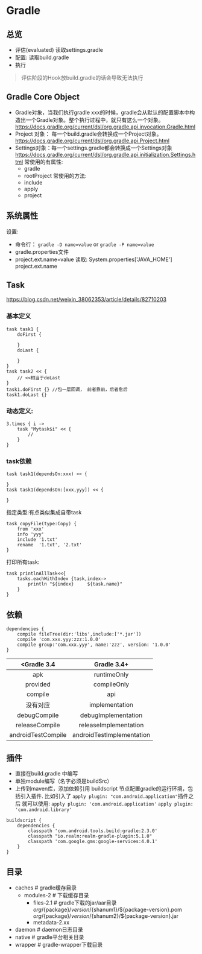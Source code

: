 # Gradle
## 总览
- 评估(evaluated) 读取settings.gradle
- 配置: 读取build.gradle
- 执行
>评估阶段的Hook放build.gradle的话会导致无法执行
## Gradle Core Object
- Gradle对象，当我们执行gradle xxx的时候，gradle会从默认的配置脚本中构造出一个Gradle对象。整个执行过程中，就只有这么一个对象。
    https://docs.gradle.org/current/dsl/org.gradle.api.invocation.Gradle.html
- Project 对象： 每一个build.gradle会转换成一个Project对象。
    https://docs.gradle.org/current/dsl/org.gradle.api.Project.html
- Settings对象：每一个settings.gradle都会转换成一个Settings对象
    https://docs.gradle.org/current/dsl/org.gradle.api.initialization.Settings.html
    常使用的有属性:
    - gradle
    - rootProject
    常使用的方法:
    - include
    - apply
    - project
## 系统属性
设置:
- 命令行： `gradle -D name=value` or `gradle -P name=value`
- gradle.properties文件
- project.ext.name=value
读取:
System.properties['JAVA_HOME']
project.ext.name
## Task
https://blog.csdn.net/weixin_38062353/article/details/82710203
### 基本定义
```
task task1 {
    doFirst {

    }
    doLast {

    }
}
task task2 << {
    // <<相当于doLast
}
task1.doFirst {} //包一层回调， 前者靠前，后者愈后
task1.doLast {}
```
### 动态定义:
```
3.times { i ->
    task "Mytask$i" << {
        //
    }
}
```
### task依赖
```
task task1(dependsOn:xxx) << {

}
task task1(dependsOn:[xxx,yyy]) << {
    
}
```
指定类型:有点类似集成自带task
```
task copyFile(type:Copy) {
    from 'xxx'
    info 'yyy'
    include '1.txt'
    rename  '1.txt', '2.txt'
}
```
打印所有task:
```
task printlnAllTask<<{
    tasks.eachWithIndex {task,index->
        println "${index}     ${task.name}"
    }
}
```
## 依赖
```
dependencies {
    compile fileTree(dir:'libs',include:['*.jar'])
    compile 'com.xxx.yyy:zzz:1.0.0'
    compile group:'com.xxx.yyy', name:'zzz', version: '1.0.0'
}
```
<Gradle 3.4|Gradle 3.4+
:-:|:-:
apk|runtimeOnly
provided|compileOnly
compile|api
没有对应|implementation
debugCompile|debugImplementation
releaseCompile|releaseImplementation
androidTestCompile|androidTestImplementation
## 插件
- 直接在build.gradle 中编写
- 单独module编写（名字必须是buildSrc）
- 上传到maven库，添加依赖引用
buildscript 节点配置gradle的运行环境，包括引入插件. 
比如引入了
`apply plugin: "com.android.application"`插件之后
就可以使用:
`apply plugin: 'com.android.application'`
`apply plugin: 'com.android.library'`
```
buildscript {
    dependencies {
        classpath 'com.android.tools.build:gradle:2.3.0'
        classpath "io.realm:realm-gradle-plugin:5.1.0"
        classpath 'com.google.gms:google-services:4.0.1'
    }
}
```
## 目录
- caches # gradle缓存目录
    - modules-2 # 下载缓存目录
        - files-2.1 # gradle下载的jar/aar目录
            ${org}/${package}/${version}/${shanum1}/${package-version}.pom
            ${org}/${package}/${version}/${shanum2}/${package-version}.jar
        - metadata-2.xx
- daemon # daemon日志目录
- native # gradle平台相关目录
- wrapper # gradle-wrapper下载目录